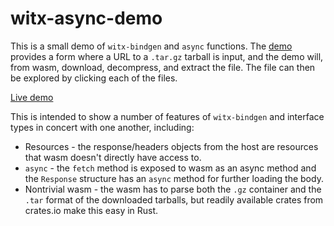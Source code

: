 # witx-async-demo

This is a small demo of `witx-bindgen` and `async` functions. The [demo]
provides a form where a URL to a `.tar.gz` tarball is input, and the demo will,
from wasm, download, decompress, and extract the file. The file can then be
explored by clicking each of the files.

[Live demo][demo]

This is intended to show a number of features of `witx-bindgen` and interface
types in concert with one another, including:

* Resources - the response/headers objects from the host are resources that wasm
  doesn't directly have access to.
* `async` - the `fetch` method is exposed to wasm as an async method and the
  `Response` structure has an `async` method for further loading the body.
* Nontrivial wasm - the wasm has to parse both the `.gz` container and the
  `.tar` format of the downloaded tarballs, but readily available crates from
  crates.io make this easy in Rust.

[demo]: https://alexcrichton.github.io/witx-async-demo/
